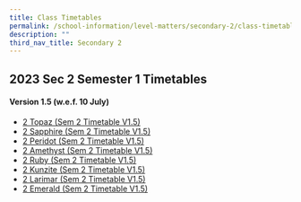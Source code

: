 ```yaml
---
title: Class Timetables
permalink: /school-information/level-matters/secondary-2/class-timetables/
description: ""
third_nav_title: Secondary 2
---
```

## 2023 Sec 2 Semester 1 Timetables

#### Version 1.5 (w.e.f. 10 July)

*  <a href="/files/Class%20Timetables/2023/Sem%202/V1_5/2023%20sem2%20s2t%20tt%20v1_5.pdf" target="_blank"> 2 Topaz (Sem 2 Timetable V1.5)</a>
*  <a href="/files/Class%20Timetables/2023/Sem%202/V1_5/2023%20sem2%20s2s%20tt%20v1_5.pdf" target="_blank"> 2 Sapphire (Sem 2 Timetable V1.5)</a>
*  <a href="/files/Class%20Timetables/2023/Sem%202/V1_5/2023%20sem2%20s2p%20tt%20v1_5.pdf" target="_blank"> 2 Peridot (Sem 2 Timetable V1.5)</a>
*  <a href="/files/Class%20Timetables/2023/Sem%202/V1_5/2023%20sem2%20s2a%20tt%20v1_5.pdf" target="_blank"> 2 Amethyst (Sem 2 Timetable V1.5)</a>
*  <a href="/files/Class%20Timetables/2023/Sem%202/V1_5/2023%20sem2%20s2r%20tt%20v1_5.pdf" target="_blank"> 2 Ruby (Sem 2 Timetable V1.5)</a>
*  <a href="/files/Class%20Timetables/2023/Sem%202/V1_5/2023%20sem2%20s2k%20tt%20v1_5.pdf" target="_blank"> 2 Kunzite (Sem 2 Timetable V1.5)</a>
*  <a href="/files/Class%20Timetables/2023/Sem%202/V1_5/2023%20sem2%20s2l%20tt%20v1_5.pdf" target="_blank"> 2 Larimar (Sem 2 Timetable V1.5)</a>
*  <a href="/files/Class%20Timetables/2023/Sem%202/V1_5/2023%20sem2%20s2e%20tt%20v1_5.pdf" target="_blank"> 2 Emerald (Sem 2 Timetable V1.5)</a>